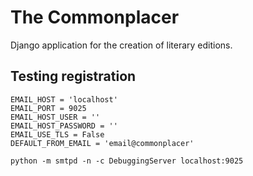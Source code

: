 The Commonplacer
================

Django application for the creation of literary editions.

Testing registration
--------------------

    EMAIL_HOST = 'localhost'
    EMAIL_PORT = 9025
    EMAIL_HOST_USER = ''
    EMAIL_HOST_PASSWORD = ''
    EMAIL_USE_TLS = False
    DEFAULT_FROM_EMAIL = 'email@commonplacer' 

    python -m smtpd -n -c DebuggingServer localhost:9025
